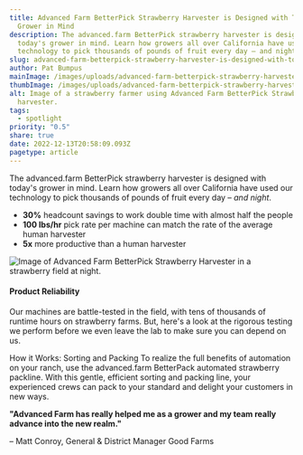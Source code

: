 ```yaml
---
title: Advanced Farm BetterPick Strawberry Harvester is Designed with Today's
  Grower in Mind
description: The advanced.farm BetterPick strawberry harvester is designed with
  today's grower in mind. Learn how growers all over California have used our
  technology to pick thousands of pounds of fruit every day – and night.
slug: advanced-farm-betterpick-strawberry-harvester-is-designed-with-todays-grower-in-mind
author: Pat Bumpus
mainImage: /images/uploads/advanced-farm-betterpick-strawberry-harvester-is-designed-with-todays-grower-in-mind-featured.jpg
thumbImage: /images/uploads/advanced-farm-betterpick-strawberry-harvester-is-designed-with-todays-grower-in-mind-thumb.jpg
alt: Image of a strawberry farmer using Advanced Farm BetterPick Strawberry
  harvester.
tags:
  - spotlight
priority: "0.5"
share: true
date: 2022-12-13T20:58:09.093Z
pagetype: article
---
```

The advanced.farm BetterPick strawberry harvester is designed with today's grower in mind. Learn how growers all over California have used our technology to pick thousands of pounds of fruit every day – *and night*.

* **30%** headcount savings to work double time with almost half the people
* **100 lbs/hr** pick rate per machine can match the rate of the average human harvester
* **5x** more productive than a human harvester

![Image of Advanced Farm BetterPick Strawberry Harvester in a strawberry field at night.](/images/uploads/advanced-farm-betterpick-strawberry-harvester.jpg)

#### Product Reliability

Our machines are battle-tested in the field, with tens of thousands of runtime hours on strawberry farms. But, here's a look at the rigorous testing we perform before we even leave the lab to make sure you can depend on us.

How it Works: Sorting and Packing
To realize the full benefits of automation on your ranch, use the advanced.farm BetterPack automated strawberry packline. With this gentle, efficient sorting and packing line, your experienced crews can pack to your standard and delight your customers in new ways.

**"Advanced Farm has really helped me as a grower and my team really advance into the new realm."**

– Matt Conroy, General & District Manager Good Farms